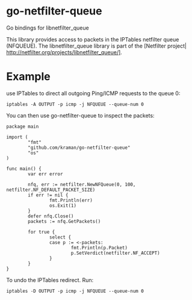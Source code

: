 go-netfilter-queue
==================

Go bindings for libnetfilter_queue

This library provides access to packets in the IPTables netfilter queue (NFQUEUE).
The libnetfilter_queue library is part of the [Netfilter project| http://netfilter.org/projects/libnetfilter_queue/].

Example
=======

use IPTables to direct all outgoing Ping/ICMP requests to the queue 0:

    iptables -A OUTPUT -p icmp -j NFQUEUE --queue-num 0

You can then use go-netfilter-queue to inspect the packets:

    package main
    
    import (
            "fmt"
            "github.com/kraman/go-netfilter-queue"
            "os"
    )
    
    func main() {
            var err error
    
            nfq, err := netfilter.NewNFQueue(0, 100, netfilter.NF_DEFAULT_PACKET_SIZE)
            if err != nil {
                    fmt.Println(err)
                    os.Exit(1)
            }
            defer nfq.Close()
            packets := nfq.GetPackets()
    
            for true {
                    select {
                    case p := <-packets:
                            fmt.Println(p.Packet)
                            p.SetVerdict(netfilter.NF_ACCEPT)
                    }
            }
    }

To undo the IPTables redirect. Run:

    iptables -D OUTPUT -p icmp -j NFQUEUE --queue-num 0